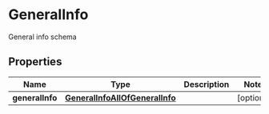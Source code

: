 

# GeneralInfo

General info schema

## Properties

| Name | Type | Description | Notes |
|------------ | ------------- | ------------- | -------------|
|**generalInfo** | [**GeneralInfoAllOfGeneralInfo**](GeneralInfoAllOfGeneralInfo.md) |  |  [optional] |



